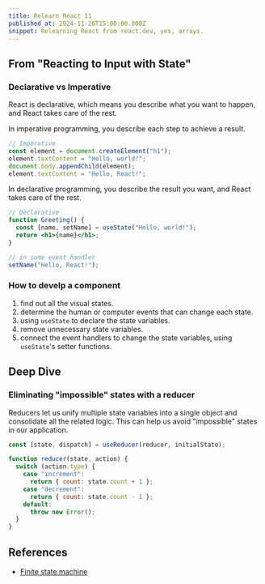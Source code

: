 ```yaml
---
title: Relearn React 11
published_at: 2024-11-26T15:00:00.000Z
snippet: Relearning React from react.dev, yes, arrays.
---
```


## From "Reacting to Input with State"

### Declarative vs Imperative

React is declarative, which means you describe what you want to happen, and React takes care of the rest.

In imperative programming, you describe each step to achieve a result.

```jsx
// Imperative
const element = document.createElement("h1");
element.textContent = "Hello, world!";
document.body.appendChild(element);
element.textContent = "Hello, React!";
```

In declarative programming, you describe the result you want, and React takes care of the rest.

```jsx
// Declarative
function Greeting() {
  const [name, setName] = useState("Hello, world!");
  return <h1>{name}</h1>;
}

// in some event handler
setName("Hello, React!");
```

### How to develp a component

1. find out all the visual states.
2. determine the human or computer events that can change each state.
3. using `useState` to declare the state variables.
4. remove unnecessary state variables.
5. connect the event handlers to change the state variables, using `useState`'s setter functions.

## Deep Dive

### Eliminating "impossible" states with a reducer

Reducers let us unify multiple state variables into a single object and consolidate all the related logic. This can help us avoid "impossible" states in our application.

```jsx
const [state, dispatch] = useReducer(reducer, initialState);

function reducer(state, action) {
  switch (action.type) {
    case "increment":
      return { count: state.count + 1 };
    case "decrement":
      return { count: state.count - 1 };
    default:
      throw new Error();
  }
}
```

## References

- [Finite state machine](https://en.wikipedia.org/wiki/Finite-state_machine)
